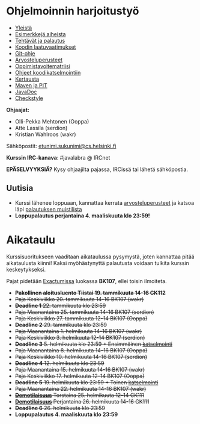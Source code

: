 # Ohjelmoinnin harjoitustyö
* [Yleistä](ohjeet/Yleistä.md)
* [Esimerkkejä aiheista](ohjeet/Esimerkkejä-aiheista.md)
* [Tehtävät ja palautus](ohjeet/Tehtävät-ja-palautus.md)
* [Koodin laatuvaatimukset](ohjeet/Koodin-laatuvaatimukset.md)
* [Git-ohje](ohjeet/Git-ohje.md)
* [Arvosteluperusteet](ohjeet/Arvosteluperusteet.md)
* [Oppimistavoitematriisi](http://www.cs.helsinki.fi/courses/58160/matriisi)
* [Ohjeet koodikatselmointiin](ohjeet/Koodikatselmointi.md)
* [Kertausta](ohjeet/Kertausta.md)
* [Maven ja PIT](ohjeet/Maven-ja-PIT.md)
* [JavaDoc](ohjeet/JavaDoc.md)
* [Checkstyle](ohjeet/Checkstyle.md)

**Ohjaajat:**
* Olli-Pekka Mehtonen (Ooppa)
* Atte Lassila (serdion)
* Kristian Wahlroos (wakr)


Sähköpostit: etunimi.sukunimi@cs.helsinki.fi

**Kurssin IRC-kanava**:
\#javalabra @ IRCnet

**EPÄSELVYYKSIÄ?** Kysy ohjaajilta pajassa, IRCissä tai lähetä sähköpostia.

## Uutisia

* Kurssi lähenee loppuaan, kannattaa kerrata [arvosteluperusteet](ohjeet/Arvosteluperusteet.md) ja katsoa läpi [palautuksen muistilista](ohjeet/Muistilista.md)
* **Loppupalautus perjantaina 4. maaliskuuta klo 23:59!**

# Aikataulu

Kurssisuoritukseen vaaditaan aikataulussa pysymystä, joten kannattaa pitää aikataulusta kiinni! Kaksi myöhästynyttä palautusta voidaan tulkita kurssin keskeytykseksi.

Pajat pidetään [Exactumissa](http://www.helsinki.fi/teknos/opetustilat/kumpula/gh2b/default.htm) luokassa **BK107**, ellei toisin ilmoiteta.

* ~~**Pakollinen aloitusluento Tiistai 19. tammikuuta 14-16 CK112**~~
* ~~Paja Keskiviikko 20. tammikuuta 14-16 BK107 (wakr)~~
* ~~**Deadline 1** 22. tammikuuta klo 23:59~~
* ~~Paja Maanantaina 25. tammikuuta 14-16 BK107 (serdion)~~
* ~~Paja Keskiviikko 27. tammikuuta 12-14 BK107 (Ooppa)~~
* ~~**Deadline 2** 29. tammikuuta klo 23:59~~
* ~~Paja Maanantaina 1. helmikuuta 14-16 BK107 (wakr)~~
* ~~Paja Keskiviikko 3. helmikuuta 12-14 BK107 (serdion)~~
* ~~**Deadline 3** 5. helmikuuta klo 23:59 + Ensimmäinen [katselmointi](ohjeet/Koodikatselmointi.md)~~
* ~~Paja Maanantaina 8. helmikuuta 14-16 BK107 (Ooppa)~~
* ~~Paja Keskiviikko 10. helmikuuta 14-16 BK107 (serdion)~~
* ~~**Deadline 4** 12. helmikuuta klo 23:59~~
* ~~Paja Maanantaina 15. helmikuuta 14-16 BK107 (wakr)~~
* ~~Paja Keskiviikko 17. helmikuuta 12-14 BK107 (Ooppa)~~
* ~~**Deadline 5** 19. helmikuuta klo 23:59 + Toinen [katselmointi](ohjeet/Koodikatselmointi.md)~~
* ~~Paja Maanantaina 22. helmikuuta 14-16 BK107 (wakr)~~
* ~~**[Demotilaisuus](ohjeet/Demotilaisuus.md)** Torstaina 25. helmikuuta 12-14 CK111~~
* ~~**[Demotilaisuus](ohjeet/Demotilaisuus.md)** Perjantaina 26. helmikuuta 14-16 CK111~~
* ~~**Deadline 6** 26. helmikuuta klo 23:59~~
* **Loppupalautus 4. maaliskuuta klo 23:59**
